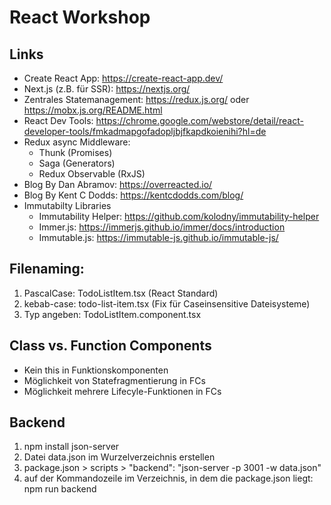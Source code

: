 # React Workshop

## Links

- Create React App: https://create-react-app.dev/
- Next.js (z.B. für SSR): https://nextjs.org/
- Zentrales Statemanagement: https://redux.js.org/ oder https://mobx.js.org/README.html
- React Dev Tools: https://chrome.google.com/webstore/detail/react-developer-tools/fmkadmapgofadopljbjfkapdkoienihi?hl=de
- Redux async Middleware:
  - Thunk (Promises)
  - Saga (Generators)
  - Redux Observable (RxJS)
- Blog By Dan Abramov: https://overreacted.io/
- Blog By Kent C Dodds: https://kentcdodds.com/blog/
- Immutabilty Libraries
  - Immutability Helper: https://github.com/kolodny/immutability-helper
  - Immer.js: https://immerjs.github.io/immer/docs/introduction
  - Immutable.js: https://immutable-js.github.io/immutable-js/

## Filenaming:

1. PascalCase: TodoListItem.tsx (React Standard)
1. kebab-case: todo-list-item.tsx (Fix für Caseinsensitive Dateisysteme)
1. Typ angeben: TodoListItem.component.tsx

## Class vs. Function Components

- Kein this in Funktionskomponenten
- Möglichkeit von Statefragmentierung in FCs
- Möglichkeit mehrere Lifecyle-Funktionen in FCs

## Backend

1. npm install json-server
2. Datei data.json im Wurzelverzeichnis erstellen
3. package.json > scripts > "backend": "json-server -p 3001 -w data.json"
4. auf der Kommandozeile im Verzeichnis, in dem die package.json liegt: npm run backend
